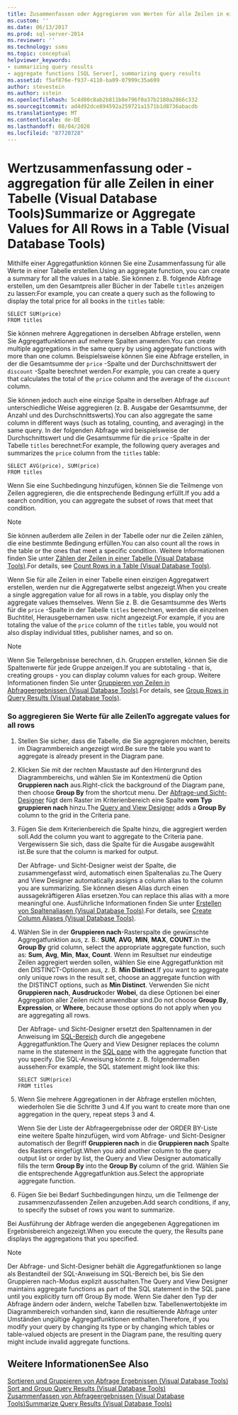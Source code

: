 ```yaml
---
title: Zusammenfassen oder Aggregieren von Werten für alle Zeilen in einer Tabelle (Visual Database Tools) | Microsoft-Dokumentation
ms.custom: ''
ms.date: 06/13/2017
ms.prod: sql-server-2014
ms.reviewer: ''
ms.technology: ssms
ms.topic: conceptual
helpviewer_keywords:
- summarizing query results
- aggregate functions [SQL Server], summarizing query results
ms.assetid: f5af876e-f937-4110-ba09-07999c35a699
author: stevestein
ms.author: sstein
ms.openlocfilehash: 5c4d80c8ab2b811b8e796f0a37b2180a2866c332
ms.sourcegitcommit: ad4d92dce894592a259721a1571b1d8736abacdb
ms.translationtype: MT
ms.contentlocale: de-DE
ms.lasthandoff: 08/04/2020
ms.locfileid: "87720728"
---
```

# <a name="summarize-or-aggregate-values-for-all-rows-in-a-table-visual-database-tools"></a><span data-ttu-id="4da8a-102">Wertzusammenfassung oder -aggregation für alle Zeilen in einer Tabelle (Visual Database Tools)</span><span class="sxs-lookup"><span data-stu-id="4da8a-102">Summarize or Aggregate Values for All Rows in a Table (Visual Database Tools)</span></span>
  <span data-ttu-id="4da8a-103">Mithilfe einer Aggregatfunktion können Sie eine Zusammenfassung für alle Werte in einer Tabelle erstellen.</span><span class="sxs-lookup"><span data-stu-id="4da8a-103">Using an aggregate function, you can create a summary for all the values in a table.</span></span> <span data-ttu-id="4da8a-104">Sie können z. B. folgende Abfrage erstellen, um den Gesamtpreis aller Bücher in der Tabelle `titles` anzeigen zu lassen:</span><span class="sxs-lookup"><span data-stu-id="4da8a-104">For example, you can create a query such as the following to display the total price for all books in the `titles` table:</span></span>  
  
```  
SELECT SUM(price)  
FROM titles  
```  
  
 <span data-ttu-id="4da8a-105">Sie können mehrere Aggregationen in derselben Abfrage erstellen, wenn Sie Aggregatfunktionen auf mehrere Spalten anwenden.</span><span class="sxs-lookup"><span data-stu-id="4da8a-105">You can create multiple aggregations in the same query by using aggregate functions with more than one column.</span></span> <span data-ttu-id="4da8a-106">Beispielsweise können Sie eine Abfrage erstellen, in der die Gesamtsumme der `price` -Spalte und der Durchschnittswert der `discount` -Spalte berechnet werden.</span><span class="sxs-lookup"><span data-stu-id="4da8a-106">For example, you can create a query that calculates the total of the `price` column and the average of the `discount` column.</span></span>  
  
 <span data-ttu-id="4da8a-107">Sie können jedoch auch eine einzige Spalte in derselben Abfrage auf unterschiedliche Weise aggregieren (z. B. Ausgabe der Gesamtsumme, der Anzahl und des Durchschnittswerts).</span><span class="sxs-lookup"><span data-stu-id="4da8a-107">You can also aggregate the same column in different ways (such as totaling, counting, and averaging) in the same query.</span></span> <span data-ttu-id="4da8a-108">In der folgenden Abfrage wird beispielsweise der Durchschnittswert und die Gesamtsumme für die `price` -Spalte in der Tabelle `titles` berechnet:</span><span class="sxs-lookup"><span data-stu-id="4da8a-108">For example, the following query averages and summarizes the `price` column from the `titles` table:</span></span>  
  
```  
SELECT AVG(price), SUM(price)  
FROM titles  
```  
  
 <span data-ttu-id="4da8a-109">Wenn Sie eine Suchbedingung hinzufügen, können Sie die Teilmenge von Zeilen aggregieren, die die entsprechende Bedingung erfüllt.</span><span class="sxs-lookup"><span data-stu-id="4da8a-109">If you add a search condition, you can aggregate the subset of rows that meet that condition.</span></span>  
  
> [!NOTE]  
>  <span data-ttu-id="4da8a-110">Sie können außerdem alle Zeilen in der Tabelle oder nur die Zeilen zählen, die eine bestimmte Bedingung erfüllen.</span><span class="sxs-lookup"><span data-stu-id="4da8a-110">You can also count all the rows in the table or the ones that meet a specific condition.</span></span> <span data-ttu-id="4da8a-111">Weitere Informationen finden Sie unter [Zählen der Zeilen in einer Tabelle &#40;Visual Database Tools&#41;](visual-database-tools.md).</span><span class="sxs-lookup"><span data-stu-id="4da8a-111">For details, see [Count Rows in a Table &#40;Visual Database Tools&#41;](visual-database-tools.md).</span></span>  
  
 <span data-ttu-id="4da8a-112">Wenn Sie für alle Zeilen in einer Tabelle einen einzigen Aggregatwert erstellen, werden nur die Aggregatwerte selbst angezeigt.</span><span class="sxs-lookup"><span data-stu-id="4da8a-112">When you create a single aggregation value for all rows in a table, you display only the aggregate values themselves.</span></span> <span data-ttu-id="4da8a-113">Wenn Sie z. B. die Gesamtsumme des Werts für die `price` -Spalte in der Tabelle `titles` berechnen, werden die einzelnen Buchtitel, Herausgebernamen usw. nicht angezeigt.</span><span class="sxs-lookup"><span data-stu-id="4da8a-113">For example, if you are totaling the value of the `price` column of the `titles` table, you would not also display individual titles, publisher names, and so on.</span></span>  
  
> [!NOTE]  
>  <span data-ttu-id="4da8a-114">Wenn Sie Teilergebnisse berechnen, d.h. Gruppen erstellen, können Sie die Spaltenwerte für jede Gruppe anzeigen.</span><span class="sxs-lookup"><span data-stu-id="4da8a-114">If you are subtotaling - that is, creating groups - you can display column values for each group.</span></span> <span data-ttu-id="4da8a-115">Weitere Informationen finden Sie unter [Gruppieren von Zeilen in Abfrageergebnissen &#40;Visual Database Tools&#41;](group-rows-in-query-results-visual-database-tools.md).</span><span class="sxs-lookup"><span data-stu-id="4da8a-115">For details, see [Group Rows in Query Results &#40;Visual Database Tools&#41;](group-rows-in-query-results-visual-database-tools.md).</span></span>  
  
### <a name="to-aggregate-values-for-all-rows"></a><span data-ttu-id="4da8a-116">So aggregieren Sie Werte für alle Zeilen</span><span class="sxs-lookup"><span data-stu-id="4da8a-116">To aggregate values for all rows</span></span>  
  
1.  <span data-ttu-id="4da8a-117">Stellen Sie sicher, dass die Tabelle, die Sie aggregieren möchten, bereits im Diagrammbereich angezeigt wird.</span><span class="sxs-lookup"><span data-stu-id="4da8a-117">Be sure the table you want to aggregate is already present in the Diagram pane.</span></span>  
  
2.  <span data-ttu-id="4da8a-118">Klicken Sie mit der rechten Maustaste auf den Hintergrund des Diagrammbereichs, und wählen Sie im Kontextmenü die Option **Gruppieren nach** aus.</span><span class="sxs-lookup"><span data-stu-id="4da8a-118">Right-click the background of the Diagram pane, then choose **Group By** from the shortcut menu.</span></span> <span data-ttu-id="4da8a-119">Der [Abfrage-und Sicht-Designer](query-and-view-designer-tools-visual-database-tools.md) fügt dem Raster im Kriterienbereich eine Spalte **vom Typ gruppieren nach** hinzu.</span><span class="sxs-lookup"><span data-stu-id="4da8a-119">The [Query and View Designer](query-and-view-designer-tools-visual-database-tools.md) adds a **Group By** column to the grid in the Criteria pane.</span></span>  
  
3.  <span data-ttu-id="4da8a-120">Fügen Sie dem Kriterienbereich die Spalte hinzu, die aggregiert werden soll.</span><span class="sxs-lookup"><span data-stu-id="4da8a-120">Add the column you want to aggregate to the Criteria pane.</span></span> <span data-ttu-id="4da8a-121">Vergewissern Sie sich, dass die Spalte für die Ausgabe ausgewählt ist.</span><span class="sxs-lookup"><span data-stu-id="4da8a-121">Be sure that the column is marked for output.</span></span>  
  
     <span data-ttu-id="4da8a-122">Der Abfrage- und Sicht-Designer weist der Spalte, die zusammengefasst wird, automatisch einen Spaltenalias zu.</span><span class="sxs-lookup"><span data-stu-id="4da8a-122">The Query and View Designer automatically assigns a column alias to the column you are summarizing.</span></span> <span data-ttu-id="4da8a-123">Sie können diesen Alias durch einen aussagekräftigeren Alias ersetzen.</span><span class="sxs-lookup"><span data-stu-id="4da8a-123">You can replace this alias with a more meaningful one.</span></span> <span data-ttu-id="4da8a-124">Ausführliche Informationen finden Sie unter [Erstellen von Spaltenaliasen &#40;Visual Database Tools&#41;](create-column-aliases-visual-database-tools.md).</span><span class="sxs-lookup"><span data-stu-id="4da8a-124">For details, see [Create Column Aliases &#40;Visual Database Tools&#41;](create-column-aliases-visual-database-tools.md).</span></span>  
  
4.  <span data-ttu-id="4da8a-125">Wählen Sie in der **Gruppieren nach**-Rasterspalte die gewünschte Aggregatfunktion aus, z. B.: **SUM**, **AVG**, **MIN**, **MAX**, **COUNT**.</span><span class="sxs-lookup"><span data-stu-id="4da8a-125">In the **Group By** grid column, select the appropriate aggregate function, such as: **Sum**, **Avg**, **Min**, **Max**, **Count**.</span></span> <span data-ttu-id="4da8a-126">Wenn im Resultset nur eindeutige Zeilen aggregiert werden sollen, wählen Sie eine Aggregatfunktion mit den DISTINCT-Optionen aus, z. B. **Min Distinct**.</span><span class="sxs-lookup"><span data-stu-id="4da8a-126">If you want to aggregate only unique rows in the result set, choose an aggregate function with the DISTINCT options, such as **Min Distinct**.</span></span> <span data-ttu-id="4da8a-127">Verwenden Sie nicht **Gruppieren nach**, **Ausdruck**oder **Wobei**, da diese Optionen bei einer Aggregation aller Zeilen nicht anwendbar sind.</span><span class="sxs-lookup"><span data-stu-id="4da8a-127">Do not choose **Group By**, **Expression**, or **Where**, because those options do not apply when you are aggregating all rows.</span></span>  
  
     <span data-ttu-id="4da8a-128">Der Abfrage- und Sicht-Designer ersetzt den Spaltennamen in der Anweisung im [SQL-Bereich](sql-pane-visual-database-tools.md) durch die angegebene Aggregatfunktion.</span><span class="sxs-lookup"><span data-stu-id="4da8a-128">The Query and View Designer replaces the column name in the statement in the [SQL pane](sql-pane-visual-database-tools.md) with the aggregate function that you specify.</span></span> <span data-ttu-id="4da8a-129">Die SQL-Anweisung könnte z. B. folgendermaßen aussehen:</span><span class="sxs-lookup"><span data-stu-id="4da8a-129">For example, the SQL statement might look like this:</span></span>  
  
    ```  
    SELECT SUM(price)  
    FROM titles  
    ```  
  
5.  <span data-ttu-id="4da8a-130">Wenn Sie mehrere Aggregationen in der Abfrage erstellen möchten, wiederholen Sie die Schritte 3 und 4.</span><span class="sxs-lookup"><span data-stu-id="4da8a-130">If you want to create more than one aggregation in the query, repeat steps 3 and 4.</span></span>  
  
     <span data-ttu-id="4da8a-131">Wenn Sie der Liste der Abfrageergebnisse oder der ORDER BY-Liste eine weitere Spalte hinzufügen, wird vom Abfrage- und Sicht-Designer automatisch der Begriff **Gruppieren nach** in die **Gruppieren nach** Spalte des Rasters eingefügt.</span><span class="sxs-lookup"><span data-stu-id="4da8a-131">When you add another column to the query output list or order by list, the Query and View Designer automatically fills the term **Group By** into the **Group By** column of the grid.</span></span> <span data-ttu-id="4da8a-132">Wählen Sie die entsprechende Aggregatfunktion aus.</span><span class="sxs-lookup"><span data-stu-id="4da8a-132">Select the appropriate aggregate function.</span></span>  
  
6.  <span data-ttu-id="4da8a-133">Fügen Sie bei Bedarf Suchbedingungen hinzu, um die Teilmenge der zusammenzufassenden Zeilen anzugeben.</span><span class="sxs-lookup"><span data-stu-id="4da8a-133">Add search conditions, if any, to specify the subset of rows you want to summarize.</span></span>  
  
 <span data-ttu-id="4da8a-134">Bei Ausführung der Abfrage werden die angegebenen Aggregationen im Ergebnisbereich angezeigt.</span><span class="sxs-lookup"><span data-stu-id="4da8a-134">When you execute the query, the Results pane displays the aggregations that you specified.</span></span>  
  
> [!NOTE]  
>  <span data-ttu-id="4da8a-135">Der Abfrage- und Sicht-Designer behält die Aggregatfunktionen so lange als Bestandteil der SQL-Anweisung im SQL-Bereich bei, bis Sie den Gruppieren nach-Modus explizit ausschalten.</span><span class="sxs-lookup"><span data-stu-id="4da8a-135">The Query and View Designer maintains aggregate functions as part of the SQL statement in the SQL pane until you explicitly turn off Group By mode.</span></span> <span data-ttu-id="4da8a-136">Wenn Sie daher den Typ der Abfrage ändern oder ändern, welche Tabellen bzw. Tabellenwertobjekte im Diagrammbereich vorhanden sind, kann die resultierende Abfrage unter Umständen ungültige Aggregatfunktionen enthalten.</span><span class="sxs-lookup"><span data-stu-id="4da8a-136">Therefore, if you modify your query by changing its type or by changing which tables or table-valued objects are present in the Diagram pane, the resulting query might include invalid aggregate functions.</span></span>  
  
## <a name="see-also"></a><span data-ttu-id="4da8a-137">Weitere Informationen</span><span class="sxs-lookup"><span data-stu-id="4da8a-137">See Also</span></span>  
 <span data-ttu-id="4da8a-138">[Sortieren und Gruppieren von Abfrage Ergebnissen &#40;Visual Database Tools&#41;](sort-and-group-query-results-visual-database-tools.md) </span><span class="sxs-lookup"><span data-stu-id="4da8a-138">[Sort and Group Query Results &#40;Visual Database Tools&#41;](sort-and-group-query-results-visual-database-tools.md) </span></span>  
 [<span data-ttu-id="4da8a-139">Zusammenfassen von Abfrageergebnissen &#40;Visual Database Tools&#41;</span><span class="sxs-lookup"><span data-stu-id="4da8a-139">Summarize Query Results &#40;Visual Database Tools&#41;</span></span>](summarize-query-results-visual-database-tools.md)  
  
  

